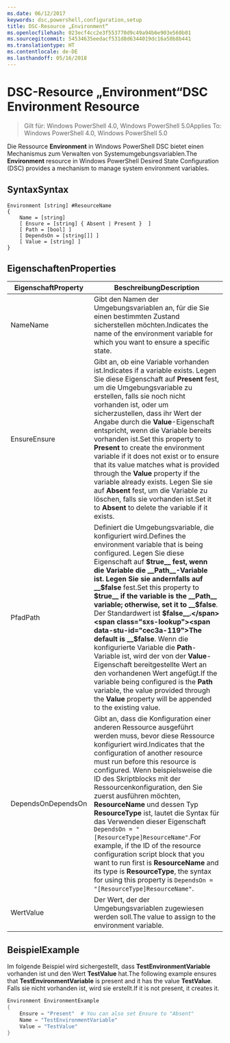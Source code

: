 ```yaml
---
ms.date: 06/12/2017
keywords: dsc,powershell,configuration,setup
title: DSC-Resource „Environment“
ms.openlocfilehash: 023ecf4cc2e3f553770d9c49a94b6e903e560b01
ms.sourcegitcommit: 54534635eedacf531d8d6344019dc16a50b8b441
ms.translationtype: HT
ms.contentlocale: de-DE
ms.lasthandoff: 05/16/2018
---
```

# <a name="dsc-environment-resource"></a><span data-ttu-id="cec3a-103">DSC-Resource „Environment“</span><span class="sxs-lookup"><span data-stu-id="cec3a-103">DSC Environment Resource</span></span>

> <span data-ttu-id="cec3a-104">Gilt für: Windows PowerShell 4.0, Windows PowerShell 5.0</span><span class="sxs-lookup"><span data-stu-id="cec3a-104">Applies To: Windows PowerShell 4.0, Windows PowerShell 5.0</span></span>

<span data-ttu-id="cec3a-105">Die Ressource __Environment__ in Windows PowerShell DSC bietet einen Mechanismus zum Verwalten von Systemumgebungsvariablen.</span><span class="sxs-lookup"><span data-stu-id="cec3a-105">The __Environment__ resource in Windows PowerShell Desired State Configuration (DSC) provides a mechanism to manage system environment variables.</span></span>

## <a name="syntax"></a><span data-ttu-id="cec3a-106">Syntax</span><span class="sxs-lookup"><span data-stu-id="cec3a-106">Syntax</span></span>
``` mof
Environment [string] #ResourceName
{
    Name = [string]
    [ Ensure = [string] { Absent | Present }  ]
    [ Path = [bool] ]
    [ DependsOn = [string[]] ]
    [ Value = [string] ]
}
```

## <a name="properties"></a><span data-ttu-id="cec3a-107">Eigenschaften</span><span class="sxs-lookup"><span data-stu-id="cec3a-107">Properties</span></span>

|  <span data-ttu-id="cec3a-108">Eigenschaft</span><span class="sxs-lookup"><span data-stu-id="cec3a-108">Property</span></span>  |  <span data-ttu-id="cec3a-109">Beschreibung</span><span class="sxs-lookup"><span data-stu-id="cec3a-109">Description</span></span>   |
|---|---|
| <span data-ttu-id="cec3a-110">Name</span><span class="sxs-lookup"><span data-stu-id="cec3a-110">Name</span></span>| <span data-ttu-id="cec3a-111">Gibt den Namen der Umgebungsvariablen an, für die Sie einen bestimmten Zustand sicherstellen möchten.</span><span class="sxs-lookup"><span data-stu-id="cec3a-111">Indicates the name of the environment variable for which you want to ensure a specific state.</span></span>|
| <span data-ttu-id="cec3a-112">Ensure</span><span class="sxs-lookup"><span data-stu-id="cec3a-112">Ensure</span></span>| <span data-ttu-id="cec3a-113">Gibt an, ob eine Variable vorhanden ist.</span><span class="sxs-lookup"><span data-stu-id="cec3a-113">Indicates if a variable exists.</span></span> <span data-ttu-id="cec3a-114">Legen Sie diese Eigenschaft auf __Present__ fest, um die Umgebungsvariable zu erstellen, falls sie noch nicht vorhanden ist, oder um sicherzustellen, dass ihr Wert der Angabe durch die __Value__-Eigenschaft entspricht, wenn die Variable bereits vorhanden ist.</span><span class="sxs-lookup"><span data-stu-id="cec3a-114">Set this property to __Present__ to create the environment variable if it does not exist or to ensure that its value matches what is provided through the __Value__ property if the variable already exists.</span></span> <span data-ttu-id="cec3a-115">Legen Sie sie auf __Absent__ fest, um die Variable zu löschen, falls sie vorhanden ist.</span><span class="sxs-lookup"><span data-stu-id="cec3a-115">Set it to __Absent__ to delete the variable if it exists.</span></span>|
| <span data-ttu-id="cec3a-116">Pfad</span><span class="sxs-lookup"><span data-stu-id="cec3a-116">Path</span></span>| <span data-ttu-id="cec3a-117">Definiert die Umgebungsvariable, die konfiguriert wird.</span><span class="sxs-lookup"><span data-stu-id="cec3a-117">Defines the environment variable that is being configured.</span></span> <span data-ttu-id="cec3a-118">Legen Sie diese Eigenschaft auf __$true__ fest, wenn die Variable die __Path__-Variable ist. Legen Sie sie andernfalls auf __$false__ fest.</span><span class="sxs-lookup"><span data-stu-id="cec3a-118">Set this property to __$true__ if the variable is the __Path__ variable; otherwise, set it to __$false__.</span></span> <span data-ttu-id="cec3a-119">Der Standardwert ist __$false__.</span><span class="sxs-lookup"><span data-stu-id="cec3a-119">The default is __$false__.</span></span> <span data-ttu-id="cec3a-120">Wenn die konfigurierte Variable die __Path__-Variable ist, wird der von der __Value__-Eigenschaft bereitgestellte Wert an den vorhandenen Wert angefügt.</span><span class="sxs-lookup"><span data-stu-id="cec3a-120">If the variable being configured is the __Path__ variable, the value provided through the __Value__ property will be appended to the existing value.</span></span>|
| <span data-ttu-id="cec3a-121">DependsOn</span><span class="sxs-lookup"><span data-stu-id="cec3a-121">DependsOn</span></span> | <span data-ttu-id="cec3a-122">Gibt an, dass die Konfiguration einer anderen Ressource ausgeführt werden muss, bevor diese Ressource konfiguriert wird.</span><span class="sxs-lookup"><span data-stu-id="cec3a-122">Indicates that the configuration of another resource must run before this resource is configured.</span></span> <span data-ttu-id="cec3a-123">Wenn beispielsweise die ID des Skriptblocks mit der Ressourcenkonfiguration, den Sie zuerst ausführen möchten, __ResourceName__ und dessen Typ __ResourceType__ ist, lautet die Syntax für das Verwenden dieser Eigenschaft `DependsOn = "[ResourceType]ResourceName"`.</span><span class="sxs-lookup"><span data-stu-id="cec3a-123">For example, if the ID of the resource configuration script block that you want to run first is __ResourceName__ and its type is __ResourceType__, the syntax for using this property is `DependsOn = "[ResourceType]ResourceName"`.</span></span>|
| <span data-ttu-id="cec3a-124">Wert</span><span class="sxs-lookup"><span data-stu-id="cec3a-124">Value</span></span>| <span data-ttu-id="cec3a-125">Der Wert, der der Umgebungsvariablen zugewiesen werden soll.</span><span class="sxs-lookup"><span data-stu-id="cec3a-125">The value to assign to the environment variable.</span></span>|

## <a name="example"></a><span data-ttu-id="cec3a-126">Beispiel</span><span class="sxs-lookup"><span data-stu-id="cec3a-126">Example</span></span>

<span data-ttu-id="cec3a-127">Im folgende Beispiel wird sichergestellt, dass __TestEnvironmentVariable__ vorhanden ist und den Wert __TestValue__ hat.</span><span class="sxs-lookup"><span data-stu-id="cec3a-127">The following example ensures that __TestEnvironmentVariable__ is present and it has the value __TestValue__.</span></span> <span data-ttu-id="cec3a-128">Falls sie nicht vorhanden ist, wird sie erstellt.</span><span class="sxs-lookup"><span data-stu-id="cec3a-128">If it is not present, it creates it.</span></span>

```powershell
Environment EnvironmentExample
{
    Ensure = "Present"  # You can also set Ensure to "Absent"
    Name = "TestEnvironmentVariable"
    Value = "TestValue"
}
```